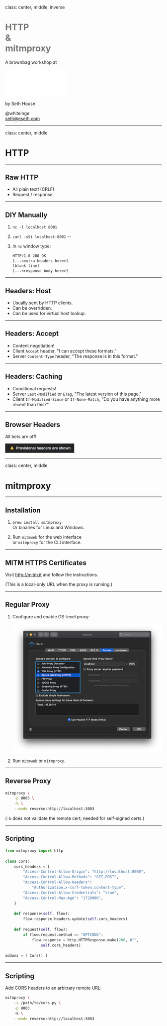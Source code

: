 class: center, middle, inverse

<h1 style="color: #777872">
    HTTP
    <br>
    <span style="font: smaller">&amp;<span>
    <br>
    mitmproxy
</h1>

A brownbag workshop at

<img width="200px" src="./mx-logo.svg" alt="MX Technologies">

by Seth House

@whiteinge<br>
seth@eseth.com

---

class: center, middle

# HTTP

---

## Raw HTTP

* All plain text!  (CRLF)
* Request / response.

---

## DIY Manually

1.  `nc -l localhost 8001`
2.  `curl -sSi localhost:8001`
--

3.  In `nc` window type:

    ```
    HTTP/1.0 200 OK
    [...<extra headers here>]
    [blank line]
    [...<response body here>]
    ```

---

## Headers: Host

* Usually sent by HTTP clients.
* Can be overridden.
* Can be used for virtual host lookup.

---

## Headers: Accept

* Content negotiation!
* Client `Accept` header, "I can accept these formats."
* Server `Content-Type` header, "The response is in this format."

---

## Headers: Caching

* Conditional requests!
* Server `Last-Modified` or `ETag`, "The latest version of this page."
* Client `If-Modified-Since` or `If-None-Match`, "Do you have anything more
  recent than this?"

---

## Browser Headers

All bets are off!

![chrome provisional headers warning](./provisional-headers.png)

---

class: center, middle

# mitmproxy

---

## Installation

1.  `brew install mitmproxy`  
    Or binaries for Linux and Windows.

2.  Run `mitmweb` for the web interface  
    or `mitmproxy` for the CLI interface.

---

## MITM HTTPS Certificates

Visit http://mitm.it and follow the instructions.

(This is a local-only URL when the proxy is running.)

---

## Regular Proxy

1.  Configure and enable OS-level proxy:

    ![osx proxy dialog](./osx-proxy-gui.png)

2.  Run `mitmweb` or `mitmproxy`.

---

## Reverse Proxy

```bash
mitmproxy \
    -p 8003 \
    -k \
    --mode reverse:http://localhost:3003
```

(`-k` does not validate the remote cert; needed for self-signed certs.)

---

## Scripting

```python
from mitmproxy import http

class Cors:
    cors_headers = {
        "Access-Control-Allow-Origin": "http://localhost:8000",
        "Access-Control-Allow-Methods": "GET,POST",
        "Access-Control-Allow-Headers":
            "Authorization,x-csrf-token,content-type",
        "Access-Control-Allow-Credentials": "true",
        "Access-Control-Max-Age": "1728000",
    }

    def response(self, flow):
        flow.response.headers.update(self.cors_headers)

    def request(self, flow):
        if flow.request.method == "OPTIONS":
            flow.response = http.HTTPResponse.make(200, b"",
                self.cors_headers)

addons = [ Cors() ]
```

---

## Scripting

Add CORS headers to an arbitrary remote URL:

```bash
mitmproxy \
    -s /path/to/cors.py \
    -p 8003 
    -k \
    --mode reverse:http://localhost:3003
```
